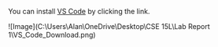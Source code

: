 You can install [VS Code](https://code.visualstudio.com/download) by clicking the link.

![Image](C:\Users\Alan\OneDrive\Desktop\CSE 15L\Lab Report 1\VS_Code_Download.png)
